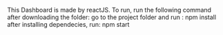 This Dashboard is made by reactJS.
To run, run the following command after downloading the folder:
go to the project folder and run : npm install
after installing dependecies,  run:
npm start
